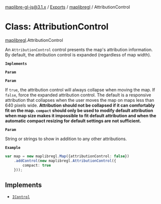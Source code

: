 [maplibre-gl-js@3.1.x](../README.md) / [Exports](../modules.md) / [maplibregl](../modules/maplibregl.md) / AttributionControl

# Class: AttributionControl

[maplibregl](../modules/maplibregl.md).AttributionControl

An `AttributionControl` control presents the map's attribution information. By default, the attribution control is expanded (regardless of map width).

**`Implements`**

**`Param`**

**`Param`**

If `true`, the attribution control will always collapse when moving the map. If `false`, force the expanded attribution control. The default is a responsive attribution that collapses when the user moves the map on maps less than 640 pixels wide.  **Attribution should not be collapsed if it can comfortably fit on the map. `compact` should only be used to modify default attribution when map size makes it impossible to fit default attribution and when the automatic compact resizing for default settings are not sufficient.**

**`Param`**

String or strings to show in addition to any other attributions.

**`Example`**

```ts
var map = new maplibregl.Map({attributionControl: false})
    .addControl(new maplibregl.AttributionControl({
        compact: true
    }));
```

## Implements

- [`IControl`](../interfaces/maplibregl.IControl.md)
